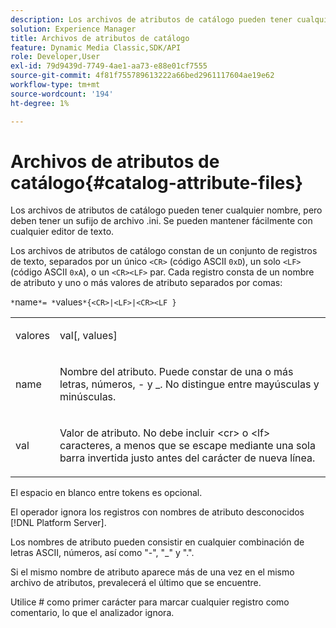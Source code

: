 ```yaml
---
description: Los archivos de atributos de catálogo pueden tener cualquier nombre, pero deben tener un sufijo de archivo .ini. Se pueden mantener fácilmente con cualquier editor de texto.
solution: Experience Manager
title: Archivos de atributos de catálogo
feature: Dynamic Media Classic,SDK/API
role: Developer,User
exl-id: 79d9439d-7749-4ae1-aa73-e88e01cf7555
source-git-commit: 4f81f755789613222a66bed2961117604ae19e62
workflow-type: tm+mt
source-wordcount: '194'
ht-degree: 1%

---
```


# Archivos de atributos de catálogo{#catalog-attribute-files}

Los archivos de atributos de catálogo pueden tener cualquier nombre, pero deben tener un sufijo de archivo .ini. Se pueden mantener fácilmente con cualquier editor de texto.

Los archivos de atributos de catálogo constan de un conjunto de registros de texto, separados por un único `<CR>` (código ASCII `0xD`), un solo `<LF>` (código ASCII `0xA`), o un `<CR><LF>` par. Cada registro consta de un nombre de atributo y uno o más valores de atributo separados por comas:

`*`name`*= *`values`*{<CR>|<LF>|<CR><LF }`

<table id="simpletable_0F879121670046AE9414298725961303"> 
 <tr class="strow"> 
  <td class="stentry"> <p><span class="varname"> valores</span> </p> </td> 
  <td class="stentry"> <p><span class="codeph"> <span class="varname"> val</span>[,<span class="varname"> values</span>]</span> </p> </td> 
 </tr> 
 <tr class="strow"> 
  <td class="stentry"> <p><span class="varname"> name</span> </p> </td> 
  <td class="stentry"> <p>Nombre del atributo. Puede constar de una o más letras, números, - y _. No distingue entre mayúsculas y minúsculas. </p></td> 
 </tr> 
 <tr class="strow"> 
  <td class="stentry"> <p><span class="varname"> val</span> </p></td> 
  <td class="stentry"> <p>Valor de atributo. No debe incluir <span class="codeph"> &lt;cr&gt;</span> o <span class="codeph"> &lt;lf&gt;</span> caracteres, a menos que se escape mediante una sola barra invertida justo antes del carácter de nueva línea. </p></td> 
 </tr> 
</table>

El espacio en blanco entre tokens es opcional.

El operador ignora los registros con nombres de atributo desconocidos [!DNL Platform Server].

Los nombres de atributo pueden consistir en cualquier combinación de letras ASCII, números, así como &quot;-&quot;, &quot;_&quot; y &quot;.&quot;.

Si el mismo nombre de atributo aparece más de una vez en el mismo archivo de atributos, prevalecerá el último que se encuentre.

Utilice # como primer carácter para marcar cualquier registro como comentario, lo que el analizador ignora.
